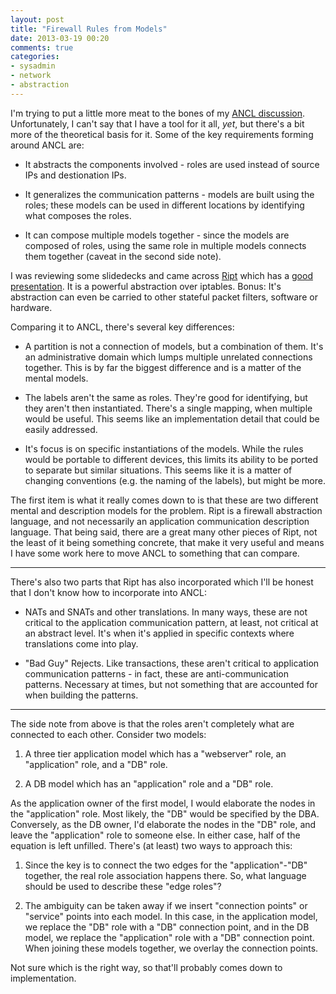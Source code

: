 ```yaml
---
layout: post
title: "Firewall Rules from Models"
date: 2013-03-19 00:20
comments: true
categories: 
- sysadmin
- network
- abstraction
---
```


I'm trying to put a little more meat to the bones of my [ANCL
discussion](http://blog.corgalabs.com/blog/2012/03/26/ancl-application-network-communication-language/). Unfortunately,
I can't say that I have a tool for it all, *yet*, but there's a bit
more of the theoretical basis for it. Some of the key requirements
forming around ANCL are:

* It abstracts the components involved - roles are used instead of
  source IPs and destionation IPs.

* It generalizes the communication patterns - models are built using
  the roles; these models can be used in different locations by
  identifying what composes the roles.

* It can compose multiple models together - since the models are
  composed of roles, using the same role in multiple models connects
  them together (caveat in the second side note).

I was reviewing some slidedecks and came across
[Ript](https://github.com/bulletproofnetworks/ript) which has a [good
presentation](https://speakerdeck.com/auxesis/ript-making-linux-firewall-change-management-resilient). It
is a powerful abstraction over iptables. Bonus: It's abstraction can
even be carried to other stateful packet filters, software or
hardware.

Comparing it to ANCL, there's several key differences:

* A partition is not a connection of models, but a combination of
  them. It's an administrative domain which lumps multiple unrelated
  connections together. This is by far the biggest difference and is a
  matter of the mental models.

* The labels aren't the same as roles. They're good for identifying,
  but they aren't then instantiated. There's a single mapping, when
  multiple would be useful. This seems like an implementation detail
  that could be easily addressed.

* It's focus is on specific instantiations of the models. While the
  rules would be portable to different devices, this limits its
  ability to be ported to separate but similar situations. This seems
  like it is a matter of changing conventions (e.g. the naming of the
  labels), but might be more.

The first item is what it really comes down to is that these are two
different mental and description models for the problem. Ript is a
firewall abstraction language, and not necessarily an application
communication description language. That being said, there are a great
many other pieces of Ript, not the least of it being something
concrete, that make it very useful and means I have some work here to
move ANCL to something that can compare.

* * * 

There's also two parts that Ript has also incorporated which I'll be
honest that I don't know how to incorporate into ANCL:

* NATs and SNATs and other translations. In many ways, these are not
  critical to the application communication pattern, at least, not
  critical at an abstract level. It's when it's applied in specific
  contexts where translations come into play.

* "Bad Guy" Rejects. Like transactions, these aren't critical to
  application communication patterns - in fact, these are
  anti-communication patterns. Necessary at times, but not something
  that are accounted for when building the patterns.

* * *

The side note from above is that the roles aren't completely what are
connected to each other. Consider two models:

1. A three tier application model which has a "webserver" role, an
"application" role, and a "DB" role.

1. A DB model which has an "application" role and a "DB" role.

As the application owner of the first model, I would elaborate the
nodes in the "application" role. Most likely, the "DB" would be
specified by the DBA. Conversely, as the DB owner, I'd elaborate the
nodes in the "DB" role, and leave the "application" role to someone
else. In either case, half of the equation is left unfilled. There's
(at least) two ways to approach this:

1. Since the key is to connect the two edges for the
"application"-"DB" together, the real role association happens
there. So, what language should be used to describe these "edge
roles"?

1. The ambiguity can be taken away if we insert "connection points" or
"service" points into each model. In this case, in the application
model, we replace the "DB" role with a "DB" connection point, and in
the DB model, we replace the "application" role with a "DB" connection
point. When joining these models together, we overlay the connection
points.

Not sure which is the right way, so that'll probably comes down to
implementation.